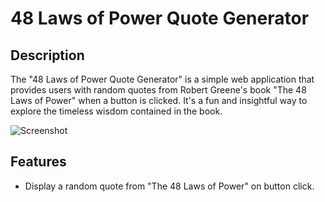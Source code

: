 # 48 Laws of Power Quote Generator

## Description

The "48 Laws of Power Quote Generator" is a simple web application that provides users with random quotes from Robert Greene's book "The 48 Laws of Power" when a button is clicked. It's a fun and insightful way to explore the timeless wisdom contained in the book.

![Screenshot](screenshot.png)

## Features

- Display a random quote from "The 48 Laws of Power" on button click.

